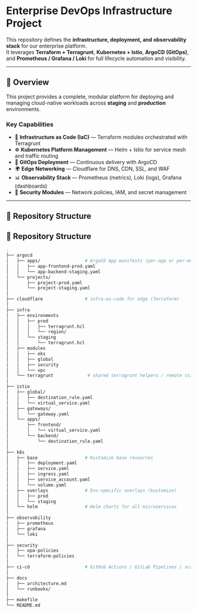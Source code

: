 # Enterprise DevOps Infrastructure Project

This repository defines the **infrastructure, deployment, and observability stack** for our enterprise platform.  
It leverages **Terraform + Terragrunt**, **Kubernetes + Istio**, **ArgoCD (GitOps)**, and **Prometheus / Grafana / Loki** for full lifecycle automation and visibility.

---

## 🧭 Overview

This project provides a complete, modular platform for deploying and managing cloud-native workloads across **staging** and **production** environments.

### Key Capabilities
- 🚀 **Infrastructure as Code (IaC)** — Terraform modules orchestrated with Terragrunt  
- ☸️ **Kubernetes Platform Management** — Helm + Istio for service mesh and traffic routing  
- 🔁 **GitOps Deployment** — Continuous delivery with ArgoCD  
- 🌍 **Edge Networking** — Cloudflare for DNS, CDN, SSL, and WAF  
- 📊 **Observability Stack** — Prometheus (metrics), Loki (logs), Grafana (dashboards)  
- 🔐 **Security Modules** — Network policies, IAM, and secret management  

---

## 📁 Repository Structure
## 🧩 Repository Structure

```bash
.
├── argocd
│   ├── apps/                 # ArgoCD App manifests (per-app or per-environment)
│   │   ├── app-frontend-prod.yaml
│   │   └── app-backend-staging.yaml
│   └── projects/
│       ├── project-prod.yaml
│       └── project-staging.yaml
│
├── cloudflare                # infra-as-code for edge (Terraform)
│
├── infra
│   ├── environments
│   │   ├── prod
│   │   │   ├── terragrunt.hcl
│   │   │   └── region/
│   │   └── staging
│   │       └── terragrunt.hcl
│   ├── modules
│   │   ├── eks
│   │   ├── global
│   │   ├── security
│   │   └── vpc
│   └── terragrunt             # shared terragrunt helpers / remote state config
│
├── istio
│   ├── global/
│   │   ├── destination_rule.yaml
│   │   └── virtual_service.yaml
│   ├── gateways/
│   │   └── gateway.yaml
│   └── apps/
│       ├── frontend/
│       │   └── virtual_service.yaml
│       └── backend/
│           └── destination_rule.yaml
│
├── k8s
│   ├── base                  # Kustomize base resources
│   │   ├── deployment.yaml
│   │   ├── service.yaml
│   │   ├── ingress.yaml
│   │   ├── service_account.yaml
│   │   └── volume.yaml
│   ├── overlays              # Env-specific overlays (kustomize)
│   │   ├── prod
│   │   └── staging
│   └── helm                  # Helm charts for all microservices
│
├── observability
│   ├── prometheus
│   ├── grafana
│   └── loki
│
├── security
│   ├── opa-policies
│   └── terraform-policies
│
├── ci-cd                     # GitHub Actions / GitLab Pipelines / scripts
│
├── docs
│   ├── architecture.md
│   └── runbooks/
│
├── makefile
└── README.md
